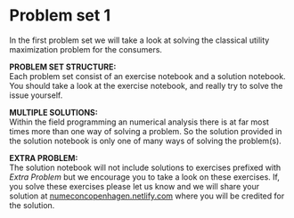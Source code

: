 # Problem set 1

In the first problem set we will take a look at solving the classical utility maximization problem for the consumers.  

__PROBLEM SET STRUCTURE:__  
Each problem set consist of an exercise notebook and a solution notebook. You should take a look at the exercise notebook, and really try to solve the issue yourself. 

__MULTIPLE SOLUTIONS:__  
Within the field programming an numerical analysis there is at far most times more than one way of solving a problem. So the solution provided in the solution notebook is only one of many ways of solving the problem(s).

__EXTRA PROBLEM:__  
The solution notebook will not include solutions to exercises prefixed with _Extra Problem_ but we encourage you to take a look on these exercises. If, you solve these exercises please let us know and we will share your solution at [numeconcopenhagen.netlify.com](https://numeconcopenhagen.netlify.com) where you will be credited for the solution.  